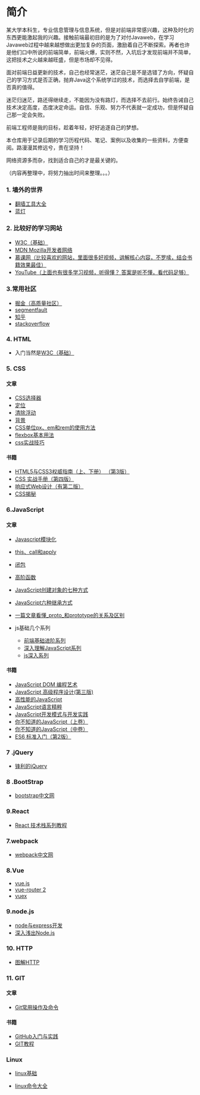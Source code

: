 # 简介
某大学本科生，专业信息管理与信息系统，但是对前端非常感兴趣，这种及时化的东西更能激起我的兴趣。接触前端最初目的是为了对付Javaweb，在学习Javaweb过程中越来越想做出更加复杂的页面，激励着自己不断探索。再者也许是他们口中所说的前端简单，前端火爆，实则不然，入坑后才发现前端并不简单，这把技术之火越来越旺盛，但是市场却不见得。

面对前端日益更新的技术，自己也经常迷茫，迷茫自己是不是选错了方向，怀疑自己的学习方式是否正确，抛弃Java这个系统学过的技术，而选择去自学前端，是否真的值得。

迷茫归迷茫，路还得继续走，不能因为没有路灯，而选择不去前行。始终告诫自己技术决定高度，态度决定命运。自信、乐观、努力不代表就一定成功，但是怀疑自己那一定会失败。

前端工程师是我的目标，趁着年轻，好好追逐自己的梦想。

本仓库用于记录后期的学习历程代码、笔记、案例以及收集的一些资料，方便查阅。路漫漫其修远兮，贵在坚持！

网络资源多而杂，找到适合自己的才是最关键的。

（内容再整理中，将努力抽出时间来整理。。。）

### 1. 墙外的世界
* [翻墙工具大全][1]
* [蓝灯][2]

### 2. 比较好的学习网站
* [W3C（基础）][3]
* [MDN Mozilla开发者网络][4]
* [慕课网（比较喜欢的网站，里面很多好视频，讲解核心内容，不罗嗦，结合书籍效果最佳）][5]
* [YouTube（上面也有很多学习视频，听得懂？ 答案是听不懂，看代码足够）][6]

### 3.常用社区
* [掘金（高质量社区）][7]
* [segmentfault][8]
* [知乎][9]
* [stackoverflow][10]

### 4. HTML

* 入门当然是[W3C（基础）][11]

### 5. CSS

#### 文章

* [CSS选择器](https://github.com/xxxgitone/learningProcess/blob/master/CSS/css%E9%80%89%E6%8B%A9%E7%AC%A6/css%E9%80%89%E6%8B%A9%E7%AC%A6.md)
* [定位](https://github.com/xxxgitone/learningProcess/blob/master/CSS/%E5%AE%9A%E4%BD%8D/index.md)
* [清除浮动](https://github.com/xxxgitone/learningProcess/blob/master/CSS/%E6%B8%85%E9%99%A4%E6%B5%AE%E5%8A%A8/index.md)
* [背景](https://github.com/xxxgitone/learningProcess/blob/master/CSS/%E8%83%8C%E6%99%AF/index.md)
* [CSS单位px、em和rem的使用方法](https://github.com/xxxgitone/learningProcess/blob/master/CSS/%E5%8D%95%E4%BD%8D/%E6%80%8E%E4%B9%88%E4%BD%BF%E7%94%A8px%E3%80%81em%E5%92%8Crem.md)
* [flexbox基本用法](https://xxxgitone.github.io/2017/05/27/FlexBox%E5%BC%B9%E6%80%A7%E5%B8%83%E5%B1%80%E5%9F%BA%E6%9C%AC%E7%94%A8%E6%B3%95/)
* [css实战技巧](https://github.com/xxxgitone/CSS_Skills)

#### 书籍

*  [HTML5与CSS3权威指南（上、下册） （第3版）][12]
*  [CSS 实战手册（第四版）][13]
* [响应式Web设计（有第二版）][14]
* [CSS揭秘][15]
	

### 6.JavaScript

#### 文章

* [Javascript模块化](https://github.com/xxxgitone/learningProcess/blob/master/JavaScript/JavaScript%E6%A8%A1%E5%9D%97%E5%8C%96/module.md)
* [this、call和apply](https://github.com/xxxgitone/learningProcess/blob/master/JavaScript/%E5%89%96%E6%9E%90%E9%9D%A2%E5%90%91%E5%AF%B9%E8%B1%A1%E7%BC%96%E7%A8%8B/%E5%85%B3%E4%BA%8Ethis%E3%80%81call%E5%92%8Capply/tca.md)
* [闭包](https://github.com/xxxgitone/learningProcess/blob/master/JavaScript/%E5%89%96%E6%9E%90%E9%9D%A2%E5%90%91%E5%AF%B9%E8%B1%A1%E7%BC%96%E7%A8%8B/%E9%97%AD%E5%8C%85%E5%92%8C%E9%AB%98%E9%98%B6%E5%87%BD%E6%95%B0/closure.md)
* [高阶函数](https://github.com/xxxgitone/learningProcess/blob/master/JavaScript/%E5%89%96%E6%9E%90%E9%9D%A2%E5%90%91%E5%AF%B9%E8%B1%A1%E7%BC%96%E7%A8%8B/%E9%97%AD%E5%8C%85%E5%92%8C%E9%AB%98%E9%98%B6%E5%87%BD%E6%95%B0/func.md)
* [JavaScript创建对象的七种方式](https://xxxgitone.github.io/2017/06/10/JavaScript%E5%88%9B%E5%BB%BA%E5%AF%B9%E8%B1%A1%E7%9A%84%E4%B8%83%E7%A7%8D%E6%96%B9%E5%BC%8F/)
* [JavaScript六种继承方式](https://xxxgitone.github.io/2017/06/12/JavaScript%E5%85%AD%E7%A7%8D%E7%BB%A7%E6%89%BF%E6%96%B9%E5%BC%8F/)
* [一篇文章看懂_proto_和prototype的关系及区别](https://xxxgitone.github.io/2017/06/08/%E4%B8%80%E7%AF%87%E6%96%87%E7%AB%A0%E7%9C%8B%E6%87%82-proto-%E5%92%8Cprototype%E7%9A%84%E5%85%B3%E7%B3%BB%E5%8F%8A%E5%8C%BA%E5%88%AB/)
* js基础几个系列

  * [前端基础进阶系列](http://www.jianshu.com/p/cd3fee40ef59)
  * [深入理解JavaScript系列](http://www.cnblogs.com/TomXu/archive/2011/12/15/2288411.html)
  * [js深入系列](https://github.com/mqyqingfeng/Blog)

#### 书籍

* [JavaScript DOM 编程艺术][16]
* [JavaScript 高级程序设计(第三版)][17]
* [高性能的JavaScript][18]
* [JavaScript语言精粹][19]
* [JavaScript开发模式与开发实践][20]
* [你不知道的JavaScript（上卷）][21]
* [你不知道的JavaScript（中卷）][22]
* [ES6 标准入门（第2版）][23]

### 7 .jQuery

* [锋利的jQuery][24]

### 8 .BootStrap

* [bootstrap中文网][25]

### 9.React

* [React 技术栈系列教程][26]

### 7.webpack

* [webpack中文网][27]

### 8.Vue

* [vue.js][28]
* [vue-router 2][29]
* [vuex][30]

### 9.node.js

* [node与express开发][31]
* [深入浅出Node.js][32]

### 10. HTTP
* [图解HTTP][33]

### 11. GIT

#### 文章

* [Git常用操作及命令](https://xxxgitone.github.io/2017/05/25/Git%E5%B8%B8%E7%94%A8%E6%93%8D%E4%BD%9C%E5%8F%8A%E5%91%BD%E4%BB%A4/)

#### 书籍

* [GitHub入门与实践][34]
* [GIT教程][35]

### Linux

* [linux基础](http://linuxtools-rst.readthedocs.io/zh_CN/latest/base/index.html)
* [linux命令大全](http://man.linuxde.net/)



  [1]: https://github.com/bannedbook/fanqiang
  [2]: https://github.com/getlantern/forum
  [3]: http://www.w3school.com.cn/
  [4]: https://developer.mozilla.org/zh-CN/
  [5]: http://www.imooc.com/
  [6]: https://www.youtube.com/
  [7]: https://juejin.im/timeline
  [8]: https://segmentfault.com/
  [9]: https://www.zhihu.com/
  [10]: http://stackoverflow.com/
  [11]: http://www.w3school.com.cn/
  [12]: https://book.douban.com/subject/26644632/
  [13]: https://book.douban.com/subject/26898555/
  [14]: https://book.douban.com/subject/20390374/
  [15]: https://book.douban.com/subject/26745943/
  [16]: https://book.douban.com/subject/6038371/
  [17]: https://book.douban.com/subject/10546125/
  [18]: https://book.douban.com/subject/5362856/
  [19]: https://book.douban.com/subject/11874748/
  [20]: https://book.douban.com/subject/26382780/
  [21]: https://book.douban.com/subject/26351021/
  [22]: https://book.douban.com/subject/26854244/
  [23]: https://book.douban.com/subject/26708954/
  [24]: https://book.douban.com/subject/10792216/
  [25]: http://www.bootcss.com/
  [26]: http://www.ruanyifeng.com/blog/2016/09/react-technology-stack.html
  [27]: https://doc.webpack-china.org/concepts/
  [28]: https://cn.vuejs.org/v2/guide/
  [29]: https://router.vuejs.org/zh-cn/
  [30]: https://vuex.vuejs.org/zh-cn/
  [31]: https://book.douban.com/subject/26301434/
  [32]: https://book.douban.com/subject/25768396/
  [33]: https://book.douban.com/subject/25863515/
  [34]: https://book.douban.com/subject/26462816/
  [35]: http://www.liaoxuefeng.com/wiki/0013739516305929606dd18361248578c67b8067c8c017b000